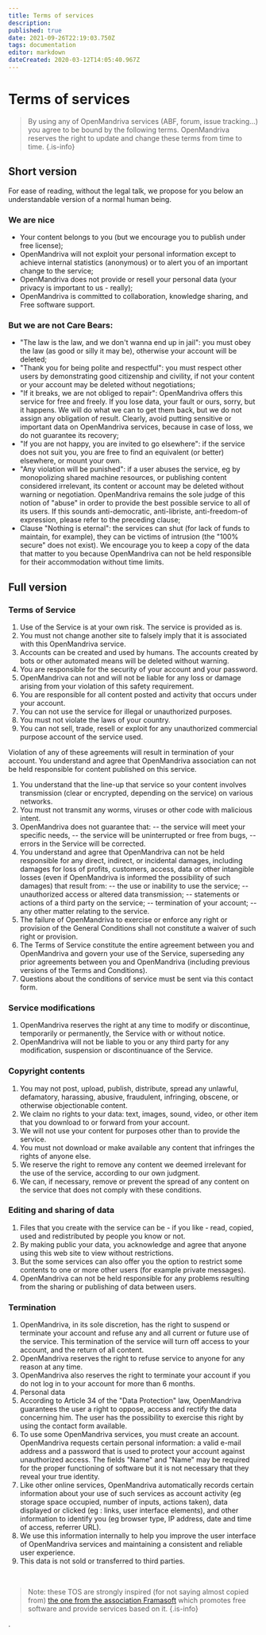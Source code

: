 ```yaml
---
title: Terms of services
description: 
published: true
date: 2021-09-26T22:19:03.750Z
tags: documentation
editor: markdown
dateCreated: 2020-03-12T14:05:40.967Z
---
```


# Terms of services

> By using any of OpenMandriva services (ABF, forum, issue tracking…) you agree to be bound by the following terms.
> OpenMandriva reserves the right to update and change these terms from time to time.
{.is-info}


## Short version

For ease of reading, without the legal talk, we propose for you below an understandable version of a normal human being.


### We are nice


- Your content belongs to you (but we encourage you to publish under free license);
- OpenMandriva will not exploit your personal information except to achieve internal statistics (anonymous) or to alert you of an important change to the service;
- OpenMandriva does not provide or resell your personal data (your privacy is important to us - really);
- OpenMandriva is committed to collaboration, knowledge sharing, and Free software support.


### But we are not Care Bears:

- "The law is the law, and we don't wanna end up in jail": you must obey the law (as good or silly it may be), otherwise your account will be deleted;
- "Thank you for being polite and respectful": you must respect other users by demonstrating good citizenship and civility, if not your content or your account may be deleted without negotiations;
- "If it breaks, we are not obliged to repair": OpenMandriva offers this service for free and freely. If you lose data, your fault or ours, sorry, but it happens. We will do what we can to get them back, but we do not assign any obligation of result. Clearly, avoid putting sensitive or important data on OpenMandriva services, because in case of loss, we do not guarantee its recovery;
- "If you are not happy, you are invited to go elsewhere": if the service does not suit you, you are free to find an equivalent (or better) elsewhere, or mount your own.
- "Any violation will be punished": if a user abuses the service, eg by monopolizing shared machine resources, or publishing content considered irrelevant, its content or account may be deleted without warning or negotiation. OpenMandriva remains the sole judge of this notion of "abuse" in order to provide the best possible service to all of its users. If this sounds anti-democratic, anti-libriste, anti-freedom-of expression, please refer to the preceding clause;
- Clause "Nothing is eternal": the services can shut (for lack of funds to maintain, for example), they can be victims of intrusion (the "100% secure" does not exist). We encourage you to keep a copy of the data that matter to you because OpenMandriva can not be held responsible for their accommodation without time limits.

## Full version

### Terms of Service

1. Use of the Service is at your own risk. The service is provided as is.
1. You must not change another site to falsely imply that it is associated with this OpenMandriva service.
1. Accounts can be created and used by humans. The accounts created by bots or other automated means will be deleted without warning.
1. You are responsible for the security of your account and your password.
1. OpenMandriva can not and will not be liable for any loss or damage arising from your violation of this safety requirement.
1. You are responsible for all content posted and activity that occurs under your account.
1. You can not use the service for illegal or unauthorized purposes.
1. You must not violate the laws of your country.
1. You can not sell, trade, resell or exploit for any unauthorized commercial purpose account of the service used.


Violation of any of these agreements will result in termination of your account.
You understand and agree that OpenMandriva association can not be held responsible for content published on this service.

1. You understand that the line-up that service so your content involves transmission (clear or encrypted, depending on the service) on various networks.
1. You must not transmit any worms, viruses or other code with malicious intent.
1. OpenMandriva does not guarantee that:
-- the service will meet your specific needs,
-- the service will be uninterrupted or free from bugs,
-- errors in the Service will be corrected.
1. You understand and agree that OpenMandriva can not be held responsible for any direct, indirect, or incidental damages, including damages for loss of profits, customers, access, data or other intangible losses (even if OpenMandriva is informed the possibility of such damages) that result from:
-- the use or inability to use the service;
-- unauthorized access or altered data transmission;
-- statements or actions of a third party on the service;
-- termination of your account;
-- any other matter relating to the service.
1. The failure of OpenMandriva to exercise or enforce any right or provision of the General Conditions shall not constitute a waiver of such right or provision.
1. The Terms of Service constitute the entire agreement between you and OpenMandriva and govern your use of the Service, superseding any prior agreements between you and OpenMandriva (including previous versions of the Terms and Conditions).
1. Questions about the conditions of service must be sent via this contact form.

### Service modifications

1. OpenMandriva reserves the right at any time to modify or discontinue, temporarily or permanently, the Service with or without notice.
1. OpenMandriva will not be liable to you or any third party for any modification, suspension or discontinuance of the Service.

### Copyright contents

1. You may not post, upload, publish, distribute, spread any unlawful, defamatory, harassing, abusive, fraudulent, infringing, obscene, or otherwise objectionable content.
1. We claim no rights to your data: text, images, sound, video, or other item that you download to or forward from your account.
1. We will not use your content for purposes other than to provide the service.
1. You must not download or make available any content that infringes the rights of anyone else.
1. We reserve the right to remove any content we deemed irrelevant for the use of the service, according to our own judgment.
1. We can, if necessary, remove or prevent the spread of any content on the service that does not comply with these conditions.

### Editing and sharing of data

1. Files that you create with the service can be - if you like - read, copied, used and redistributed by people you know or not.
1. By making public your data, you acknowledge and agree that anyone using this web site to view without restrictions.
1. But the some services can also offer you the option to restrict some contents to one or more other users (for example private messages).
1. OpenMandriva can not be held responsible for any problems resulting from the sharing or publishing of data between users.

### Termination

1. OpenMandriva, in its sole discretion, has the right to suspend or terminate your account and refuse any and all current or future use of the service. This termination of the service will turn off access to your account, and the return of all content.
1. OpenMandriva reserves the right to refuse service to anyone for any reason at any time.
1. OpenMandriva also reserves the right to terminate your account if you do not log in to your account for more than 6 months.
1. Personal data
1. According to Article 34 of the "Data Protection" law, OpenMandriva guarantees the user a right to oppose, access and rectify the data concerning him. The user has the possibility to exercise this right by using the contact form available.
1. To use some OpenMandriva services, you must create an account. OpenMandriva requests certain personal information: a valid e-mail address and a password that is used to protect your account against unauthorized access. The fields "Name" and "Name" may be required for the proper functioning of software but it is not necessary that they reveal your true identity.
1. Like other online services, OpenMandriva automatically records certain information about your use of such services as account activity (eg storage space occupied, number of inputs, actions taken), data displayed or clicked (eg : links, user interface elements), and other information to identify you (eg browser type, IP address, date and time of access, referrer URL).
1. We use this information internally to help you improve the user interface of OpenMandriva services and maintaining a consistent and reliable user experience.
1. This data is not sold or transferred to third parties.

<br>

> Note: these TOS are strongly inspired (for not saying almost copied from) [the one from the association Framasoft](https://n1.framasoft.org/nav/html/cgu.html) which promotes free software and provide services based on it.
{.is-info}

.
